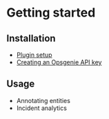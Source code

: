 # Getting started

## Installation

* [Plugin setup](setup.md)
* [Creating an Opsgenie API key](creating-api-key.md)

## Usage

* Annotating entities
* Incident analytics